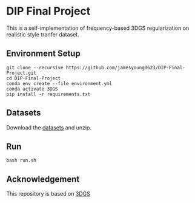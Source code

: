 # DIP Final Project
This is a self-implementation of frequency-based 3DGS regularization on realistic style tranfer dataset.

## Environment Setup
```
git clone --recursive https://github.com/jamesyoung0623/DIP-Final-Project.git
cd DIP-Final-Project
conda env create --file environment.yml
conda activate 3DGS
pip install -r requirements.txt
```

## Datasets
Download the [datasets](https://drive.google.com/file/d/1R3ghjmUTJkbt7lwVQHLwN-hcOVWmCkDV/view?usp=sharing) and unzip.


## Run
```
bash run.sh
```

## Acknowledgement
This repository is based on [3DGS](https://github.com/graphdeco-inria/gaussian-splatting)
